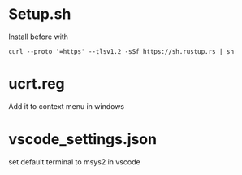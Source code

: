 # Setup.sh
Install before with
```
curl --proto '=https' --tlsv1.2 -sSf https://sh.rustup.rs | sh
```

# ucrt.reg
Add it to context menu in windows

# vscode_settings.json
set default terminal to msys2 in vscode